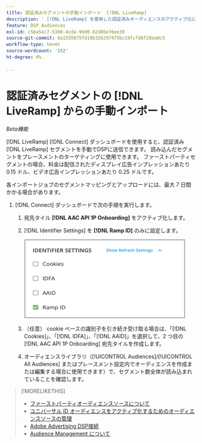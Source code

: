 ```yaml
---
title: 認証済みセグメントの手動インポート  [!DNL LiveRamp]
description: ' [!DNL LiveRamp] を使用した認証済みオーディエンスのアクティブ化について説明します。'
feature: DSP Audiences
exl-id: c56a54c7-5300-4cda-96d0-82d86e76ee39
source-git-commit: 0a1555875fd18b326297475bc19fcfd6f28ea0c5
workflow-type: tm+mt
source-wordcount: '152'
ht-degree: 0%

---
```


# 認証済みセグメントの [!DNL LiveRamp] からの手動インポート

*Beta機能*

[!DNL LiveRamp] [!DNL Connect] ダッシュボードを使用すると、認証済み [!DNL LiveRamp] セグメントを手動でDSPに送信できます。 読み込んだセグメントをプレースメントのターゲティングに使用できます。 ファーストパーティセグメントの場合、料金は配信されたディスプレイ広告インプレッションあたり 0.15 ドル、ビデオ広告インプレッションあたり 0.25 ドルです。

各インポートジョブのセグメントマッピングとアップロードには、最大 7 日間かかる場合があります。

<!--Is this first step relevant for this process?

1. For measurement using [[!DNL Adobe] [!DNL Analytics for Advertising]](/help/integrations/analytics/overview.md):

   1. Complete all [prerequisites for implementing [!DNL Analytics for Advertising]](/help/integrations/analytics/prerequisites.md) and make sure that the [AMO ID and EF ID](/help/integrations/analytics/ids.md) are being populated in your tracking URLs.
   
   1. [Maybe just add a param to existing tag] Deploy a second JavaScript tag for [!DNL RampIDs] on your webpages to match onsite events to ad impressions. Contact your Adobe Account Team to get the tag and instructions for where to implement it.

 -->

1. [!DNL Connect] ダッシュボードで次の手順を実行します。

   1. 宛先タイル **[!DNL AAC API 1P Onboarding]** をアクティブ化します。

   1. [!DNL Identifier Settings] を **[!DNL Ramp ID]** のみに設定します。

      ![ 識別子の設定 ](/help/dsp/assets/liveramp-tile-settings.png)

   1. （任意） cookie ベースの識別子を引き続き受け取る場合は、「[!DNL Cookies]」、「[!DNL IDFA]」、「[!DNL AAID]」を選択して、2 つ目の [!DNL AAC API 1P Onboarding] 宛先タイルを作成します。

   1. オーディエンスライブラリ（[!UICONTROL Audiences]/[!UICONTROL All Audiences] またはプレースメント設定内でオーディエンスを作成または編集する場合に使用できます）で、セグメント数全体が読み込まれていることを確認します。

>[!MORELIKETHIS]
>
>* [ ファーストパーティオーディエンスソースについて ](source-about.md)
>* [ ユニバーサル ID オーディエンスをアクティブ化するためのオーディエンスソースの管理 ](source-manage.md)
>* [Adobe Advertising DSP接続 ](https://experienceleague.adobe.com/docs/experience-platform/destinations/catalog/advertising/adobe-advertising-cloud-connection.html?lang=ja)
>* [Audience Management について ](/help/dsp/audiences/audience-about.md)
